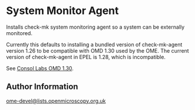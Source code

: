 System Monitor Agent
====================

Installs check-mk system monitoring agent so a system can be externally monitored.

Currently this defaults to installing a bundled version of check-mk-agent version 1.26 to be compatible with OMD 1.30 used by the OME.
The current version of check-mk-agent in EPEL is 1.28, which is incompatible.

See [Consol Labs OMD 1.30](https://labs.consol.de/nagios/omd-repository/index.html).


Author Information
------------------

ome-devel@lists.openmicroscopy.org.uk
